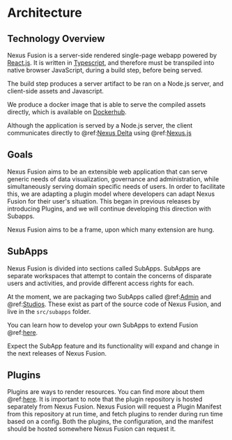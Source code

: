# Architecture

## Technology Overview

Nexus Fusion is a server-side rendered single-page webapp powered by [React.js](https://reactjs.org/). It is written in [Typescript](https://www.typescriptlang.org/), and therefore must be transpiled into native browser JavaScript, during a build step, before being served.

The build step produces a server artifact to be ran on a Node.js server, and client-side assets and Javascript.

We produce a docker image that is able to serve the compiled assets directly, which is available on [Dockerhub](https://hub.docker.com/repository/docker/bluebrain/nexus-web).

Although the application is served by a Node.js server, the client communicates directly to @ref:[Nexus Delta](../delta/index.md) using @ref:[Nexus.js](../utilities/utilities.md#nexus-js)

## Goals

Nexus Fusion aims to be an extensible web application that can serve generic needs of data visualization, governance and administration, while simultaneously serving domain specific needs of users. In order to facilitate this, we are adapting a plugin model where developers can adapt Nexus Fusion for their user's situation. This began in previous releases by introducing Plugins, and we will continue developing this direction with Subapps.

Nexus Fusion aims to be a frame, upon which many extension are hung.

## SubApps

Nexus Fusion is divided into sections called SubApps. SubApps are separate workspaces that attempt to contain the concerns of disparate users and activities, and provide different access rights for each.

At the moment, we are packaging two SubApps called @ref:[Admin](admin.md) and @ref:[Studios](studio.md). These exist as part of the source code of Nexus Fusion, and live in the `src/subapps` folder.

You can learn how to develop your own SubApps to extend Fusion @ref:[here](add-your-own-app.md).

Expect the SubApp feature and its functionality will expand and change in the next releases of Nexus Fusion.

## Plugins

Plugins are ways to render resources. You can find more about them @ref:[here](plugins.md). It is important to note that the plugin repository is hosted separately from Nexus Fusion. Nexus Fusion will request a Plugin Manifest from this repository at run time, and fetch plugins to render during run time based on a config. Both the plugins, the configuration, and the manifest should be hosted somewhere Nexus Fusion can request it.
